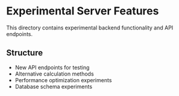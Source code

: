 # Experimental Server Features

This directory contains experimental backend functionality and API endpoints.

## Structure

- New API endpoints for testing
- Alternative calculation methods
- Performance optimization experiments
- Database schema experiments